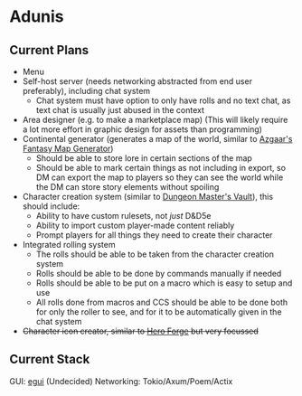# Adunis

## Current Plans

- Menu
- Self-host server (needs networking abstracted from end user preferably), including chat system
  - Chat system must have option to only have rolls and no text chat, as text chat is usually just abused in the context
- Area designer (e.g. to make a marketplace map) (This will likely require a lot more effort in graphic design for assets than programming)
- Continental generator (generates a map of the world, similar to [Azgaar's Fantasy Map Generator](https://azgaar.github.io/Fantasy-Map-Generator/))
  - Should be able to store lore in certain sections of the map
  - Should be able to mark certain things as not including in export, so DM can export the map to players so they can see the world while the DM can store story elements without spoiling
- Character creation system (similar to [Dungeon Master's Vault](https://www.dungeonmastersvault.com/)), this should include:
  - Ability to have custom rulesets, not *just* D&D5e
  - Ability to import custom player-made content reliably
  - Prompt players for all things they need to create their character
- Integrated rolling system
  - The rolls should be able to be taken from the character creation system 
  - Rolls should be able to be done by commands manually if needed
  - Rolls should be able to be put on a macro which is easy to setup and use
  - All rolls done from macros and CCS should be able to be done both for only the roller to see, and for it to be automatically given in the chat system
- ~~Character icon creator, similar to [Hero Forge](www.heroforge.com) but very focussed~~
  <!-- Maybe come back to this at a later point. -->

## Current Stack

GUI: [egui](https://github.com/emilk/egui)
(Undecided) Networking: Tokio/Axum/Poem/Actix
